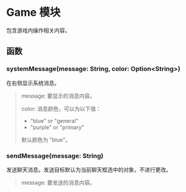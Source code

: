 # Game 模块

包含游戏内操作相关内容。

## 函数

### systemMessage(message: String, color: Option\<String>)

在右侧显示系统消息。

> message: 要显示的消息内容。
>
> color: 消息颜色，可以为以下值：
>
> - "blue" or "general"
> - "purple" or "primary"
>
> 默认颜色为 "blue"。

### sendMessage(message: String)

发送聊天消息。发送目标默认为当前聊天框选中的对象，不进行更改。

> message: 要发送的消息内容。
